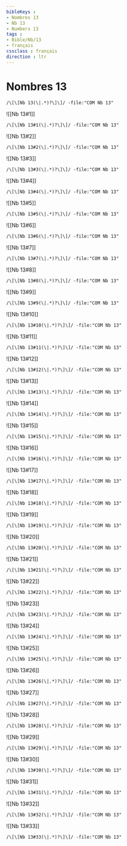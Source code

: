 ```yaml
---
bibleKeys : 
- Nombres 13
- Nb 13
- Numbers 13
tags : 
- Bible/Nb/13
- français
cssclass : français
direction : ltr
---
```


# Nombres 13

```query
/\[\[Nb 13(\|.*)?\]\]/ -file:"COM Nb 13"
```



![[Nb 13#1]]

```query
/\[\[Nb 13#1(\|.*)?\]\]/ -file:"COM Nb 13"
```

![[Nb 13#2]]

```query
/\[\[Nb 13#2(\|.*)?\]\]/ -file:"COM Nb 13"
```

![[Nb 13#3]]

```query
/\[\[Nb 13#3(\|.*)?\]\]/ -file:"COM Nb 13"
```

![[Nb 13#4]]

```query
/\[\[Nb 13#4(\|.*)?\]\]/ -file:"COM Nb 13"
```

![[Nb 13#5]]

```query
/\[\[Nb 13#5(\|.*)?\]\]/ -file:"COM Nb 13"
```

![[Nb 13#6]]

```query
/\[\[Nb 13#6(\|.*)?\]\]/ -file:"COM Nb 13"
```

![[Nb 13#7]]

```query
/\[\[Nb 13#7(\|.*)?\]\]/ -file:"COM Nb 13"
```

![[Nb 13#8]]

```query
/\[\[Nb 13#8(\|.*)?\]\]/ -file:"COM Nb 13"
```

![[Nb 13#9]]

```query
/\[\[Nb 13#9(\|.*)?\]\]/ -file:"COM Nb 13"
```

![[Nb 13#10]]

```query
/\[\[Nb 13#10(\|.*)?\]\]/ -file:"COM Nb 13"
```

![[Nb 13#11]]

```query
/\[\[Nb 13#11(\|.*)?\]\]/ -file:"COM Nb 13"
```

![[Nb 13#12]]

```query
/\[\[Nb 13#12(\|.*)?\]\]/ -file:"COM Nb 13"
```

![[Nb 13#13]]

```query
/\[\[Nb 13#13(\|.*)?\]\]/ -file:"COM Nb 13"
```

![[Nb 13#14]]

```query
/\[\[Nb 13#14(\|.*)?\]\]/ -file:"COM Nb 13"
```

![[Nb 13#15]]

```query
/\[\[Nb 13#15(\|.*)?\]\]/ -file:"COM Nb 13"
```

![[Nb 13#16]]

```query
/\[\[Nb 13#16(\|.*)?\]\]/ -file:"COM Nb 13"
```

![[Nb 13#17]]

```query
/\[\[Nb 13#17(\|.*)?\]\]/ -file:"COM Nb 13"
```

![[Nb 13#18]]

```query
/\[\[Nb 13#18(\|.*)?\]\]/ -file:"COM Nb 13"
```

![[Nb 13#19]]

```query
/\[\[Nb 13#19(\|.*)?\]\]/ -file:"COM Nb 13"
```

![[Nb 13#20]]

```query
/\[\[Nb 13#20(\|.*)?\]\]/ -file:"COM Nb 13"
```

![[Nb 13#21]]

```query
/\[\[Nb 13#21(\|.*)?\]\]/ -file:"COM Nb 13"
```

![[Nb 13#22]]

```query
/\[\[Nb 13#22(\|.*)?\]\]/ -file:"COM Nb 13"
```

![[Nb 13#23]]

```query
/\[\[Nb 13#23(\|.*)?\]\]/ -file:"COM Nb 13"
```

![[Nb 13#24]]

```query
/\[\[Nb 13#24(\|.*)?\]\]/ -file:"COM Nb 13"
```

![[Nb 13#25]]

```query
/\[\[Nb 13#25(\|.*)?\]\]/ -file:"COM Nb 13"
```

![[Nb 13#26]]

```query
/\[\[Nb 13#26(\|.*)?\]\]/ -file:"COM Nb 13"
```

![[Nb 13#27]]

```query
/\[\[Nb 13#27(\|.*)?\]\]/ -file:"COM Nb 13"
```

![[Nb 13#28]]

```query
/\[\[Nb 13#28(\|.*)?\]\]/ -file:"COM Nb 13"
```

![[Nb 13#29]]

```query
/\[\[Nb 13#29(\|.*)?\]\]/ -file:"COM Nb 13"
```

![[Nb 13#30]]

```query
/\[\[Nb 13#30(\|.*)?\]\]/ -file:"COM Nb 13"
```

![[Nb 13#31]]

```query
/\[\[Nb 13#31(\|.*)?\]\]/ -file:"COM Nb 13"
```

![[Nb 13#32]]

```query
/\[\[Nb 13#32(\|.*)?\]\]/ -file:"COM Nb 13"
```

![[Nb 13#33]]

```query
/\[\[Nb 13#33(\|.*)?\]\]/ -file:"COM Nb 13"
```

